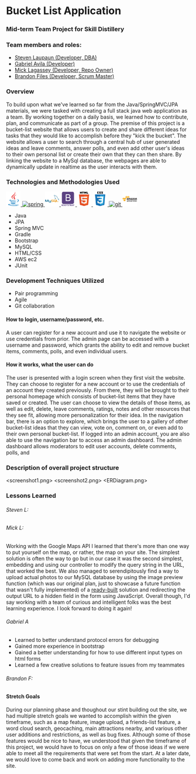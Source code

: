 # Bucket List Application

### Mid-term Team Project for Skill Distillery

### Team members and roles:

-   <a href="https://www.linkedin.com/in/stevenlaupan/"> Steven Laupaun (Developer, DBA) </a>
-   <a href="https://www.linkedin.com/in/gabriel-avila-2a4a7113a/"> Gabriel Avila (Developer)  </a>
-   <a href="https://www.linkedin.com/in/michael-lagassey/"> Mick Lagassey (Developer, Repo Owner) </a>
-   <a href="https://www.linkedin.com/in/bfiles/"> Brandon Files (Developer, Scrum Master) </a>

### Overview

To build upon what we've learned so far from the Java/SpringMVC/JPA materials, we were tasked with creating a full stack java web application as a team.
By working together on a daily basis, we learned how to contribute, plan, and communicate as part of a group.
The premise of this project is a bucket-list website that allows users to create and share different ideas for tasks that they would like to accomplish before they "kick the bucket". The website allows a user to search through a central hub of user generated ideas and leave comments, answer polls, and even add other user's ideas to their own personal list or create their own that they can then share. By linking the website to a MySql database, the webpages are able to dynamically update in realtime as the user interacts with them.

### Technologies and Methodologies Used
<a href="https://www.java.com" target="_blank"> <img src="https://raw.githubusercontent.com/devicons/devicon/master/icons/java/java-original.svg" alt="java" width="40" height="40"/> </a>
<a href="https://spring.io/" target="_blank"> <img src="https://www.vectorlogo.zone/logos/springio/springio-icon.svg" alt="spring" width="40" height="40"/> </a>
<a href="https://www.mysql.com/" target="_blank"> <img src="https://raw.githubusercontent.com/devicons/devicon/master/icons/mysql/mysql-original-wordmark.svg" alt="mysql" width="40" height="40"/> </a>
<a href="https://getbootstrap.com" target="_blank"> <img src="https://raw.githubusercontent.com/devicons/devicon/master/icons/bootstrap/bootstrap-plain-wordmark.svg" alt="bootstrap" width="40" height="40"/> </a>
<a href="https://www.w3.org/html/" target="_blank"> <img src="https://raw.githubusercontent.com/devicons/devicon/master/icons/html5/html5-original-wordmark.svg" alt="html5" width="40" height="40"/> </a>
<a href="https://www.w3schools.com/css/" target="_blank"> <img src="https://raw.githubusercontent.com/devicons/devicon/master/icons/css3/css3-original-wordmark.svg" alt="css3" width="40" height="40"/> </a>
<a href="https://git-scm.com/" target="_blank"> <img src="https://www.vectorlogo.zone/logos/git-scm/git-scm-icon.svg" alt="git" width="40" height="40"/> </a>
<a href="https://aws.amazon.com" target="_blank"> <img src="https://raw.githubusercontent.com/devicons/devicon/master/icons/amazonwebservices/amazonwebservices-original-wordmark.svg" alt="aws" width="40" height="40"/> </a>

-   Java
-   JPA
-   Spring MVC
-   Gradle
-   Bootstrap
-   MySQL
-   HTML/CSS
-   AWS ec2
-   JUnit

### Development Techniques Utilized

-   Pair programming
-   Agile
-   Git collaboration

<Link to deployed application>

#### How to login, username/password, etc.

A user can register for a new account and use it to navigate the website or use credentials from prior.
The admin page can be accessed with a username and password, which grants the ability to edit and remove bucket items, comments, polls, and even individual users.

#### How it works, what the user can do
The user is presented with a login screen when they first visit the website.
They can choose to register for a new account or to use the credentials of an account they created previously.
From there, they will be brought to their personal homepage which consists of bucket-list items that they have saved or created.
The user can choose to view the details of those items, as well as edit, delete, leave comments, ratings, notes and other resources that they see fit, allowing more personalization for their idea.
In the navigation bar, there is an option to explore, which brings the user to a gallery of other bucket-list ideas that they can view, vote on, comment on, or even add to their own personal bucket-list.
If logged into an admin account, you are also able to use the navigation bar to access an admin dashboard. The admin dashboard allows moderators to edit user accounts, delete comments, polls, and

### Description of overall project structure

<screenshot1.png> <screenshot2.png>
<ERDiagram.png>

### Lessons Learned

###### Steven L:

###### Mick L:
Working with the Google Maps API I learned that there's more than one way to put yourself on the map, or rather, the map on your site. The simplest solution is often the way to go but in our case it was the second simplest, embedding and using our controller to modify the query string in the URL, that worked the best. We also managed to serendipitously find a way to upload actual photos to our MySQL database by using the image preview function (which was our original plan, just to showcase a future function that wasn't fully implemented) of a <a href="https://bootstrapious.com/p/bootstrap-image-upload">ready-built</a> solution and redirecting the output URL to a hidden field in the form using JavaScript. Overall though, I'd say working with a team of curious and intelligent folks was the best learning experience. I look forward to doing it again!

###### Gabriel A
* Learned to better understand protocol errors for debugging
* Gained more experience in bootstrap
* Gained a better understanding for how to use different input types on html forms
* Learned a few creative solutions to feature issues from my teammates 
###### Brandon F:

#### Stretch Goals
During our planning phase and thoughout our stint building out the site, we had multiple stretch goals we wanted to accomplish within the given timeframe, such as a map feature, image upload, a friends-list feature, a word cloud search, geocaching, main attractions nearby, and various other user additions and restrictions, as well as bug fixes.
Although some of those features would be nice to have, we understood that given the timeframe of this project, we would have to focus on only a few of those ideas if we were able to meet all the requirements that were set from the start. At a later date, we would love to come back and work on adding more functionality to the site.

